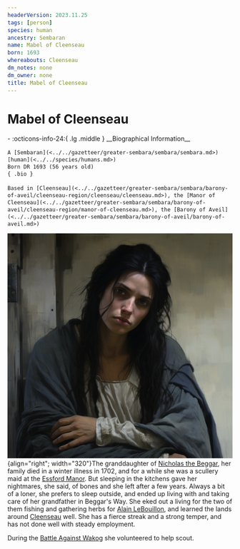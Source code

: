 ```yaml
---
headerVersion: 2023.11.25
tags: [person]
species: human
ancestry: Sembaran
name: Mabel of Cleenseau
born: 1693
whereabouts: Cleenseau
dm_notes: none
dm_owner: none
title: Mabel of Cleenseau
---
```

# Mabel of Cleenseau
<div class="grid cards ext-narrow-margin ext-one-column" markdown>
- :octicons-info-24:{ .lg .middle } __Biographical Information__

    A [Sembaran](<../../gazetteer/greater-sembara/sembara/sembara.md>) [human](<../../species/humans.md>)  
    Born DR 1693 (56 years old)  
    { .bio }

    Based in [Cleenseau](<../../gazetteer/greater-sembara/sembara/barony-of-aveil/cleenseau-region/cleenseau/cleenseau.md>), the [Manor of Cleenseau](<../../gazetteer/greater-sembara/sembara/barony-of-aveil/cleenseau-region/manor-of-cleenseau.md>), the [Barony of Aveil](<../../gazetteer/greater-sembara/sembara/barony-of-aveil/barony-of-aveil.md>)
</div>


![Mabel Cleenseau](../../assets/mabel-cleenseau.png){align="right"; width="320"}The granddaughter of [Nicholas the Beggar](<./nicholas-the-beggar.md>), her family died in a winter illness in 1702, and for a while she was a scullery maid at the [Essford Manor](<../../gazetteer/greater-sembara/sembara/barony-of-aveil/cleenseau-region/cleenseau/essford-manor.md>). But sleeping in the kitchens gave her nightmares, she said, of bones and she left after a few years. Always a bit of a loner, she prefers to sleep outside, and ended up living with and taking care of her grandfather in Beggar's Way. She eked out a living for the two of them fishing and gathering herbs for [Alain LeBouillon](<./alain-lebouillon.md>), and learned the lands around [Cleenseau](<../../gazetteer/greater-sembara/sembara/barony-of-aveil/cleenseau-region/cleenseau/cleenseau.md>) well. She has a fierce streak and a strong temper, and has not done well with steady employment.

During the [Battle Against Wakog](<../../events/1700s/1719/12/battle-against-wakog.md>) she volunteered to help scout.

